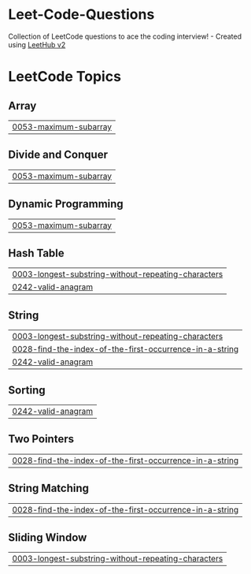 # Leet-Code-Questions
Collection of LeetCode questions to ace the coding interview! - Created using [LeetHub v2](https://github.com/arunbhardwaj/LeetHub-2.0)

<!---LeetCode Topics Start-->
# LeetCode Topics
## Array
|  |
| ------- |
| [0053-maximum-subarray](https://github.com/Haroon-Zafar/Leet-Code-Questions/tree/master/0053-maximum-subarray) |
## Divide and Conquer
|  |
| ------- |
| [0053-maximum-subarray](https://github.com/Haroon-Zafar/Leet-Code-Questions/tree/master/0053-maximum-subarray) |
## Dynamic Programming
|  |
| ------- |
| [0053-maximum-subarray](https://github.com/Haroon-Zafar/Leet-Code-Questions/tree/master/0053-maximum-subarray) |
## Hash Table
|  |
| ------- |
| [0003-longest-substring-without-repeating-characters](https://github.com/Haroon-Zafar/Leet-Code-Questions/tree/master/0003-longest-substring-without-repeating-characters) |
| [0242-valid-anagram](https://github.com/Haroon-Zafar/Leet-Code-Questions/tree/master/0242-valid-anagram) |
## String
|  |
| ------- |
| [0003-longest-substring-without-repeating-characters](https://github.com/Haroon-Zafar/Leet-Code-Questions/tree/master/0003-longest-substring-without-repeating-characters) |
| [0028-find-the-index-of-the-first-occurrence-in-a-string](https://github.com/Haroon-Zafar/Leet-Code-Questions/tree/master/0028-find-the-index-of-the-first-occurrence-in-a-string) |
| [0242-valid-anagram](https://github.com/Haroon-Zafar/Leet-Code-Questions/tree/master/0242-valid-anagram) |
## Sorting
|  |
| ------- |
| [0242-valid-anagram](https://github.com/Haroon-Zafar/Leet-Code-Questions/tree/master/0242-valid-anagram) |
## Two Pointers
|  |
| ------- |
| [0028-find-the-index-of-the-first-occurrence-in-a-string](https://github.com/Haroon-Zafar/Leet-Code-Questions/tree/master/0028-find-the-index-of-the-first-occurrence-in-a-string) |
## String Matching
|  |
| ------- |
| [0028-find-the-index-of-the-first-occurrence-in-a-string](https://github.com/Haroon-Zafar/Leet-Code-Questions/tree/master/0028-find-the-index-of-the-first-occurrence-in-a-string) |
## Sliding Window
|  |
| ------- |
| [0003-longest-substring-without-repeating-characters](https://github.com/Haroon-Zafar/Leet-Code-Questions/tree/master/0003-longest-substring-without-repeating-characters) |
<!---LeetCode Topics End-->